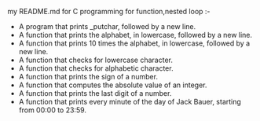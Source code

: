 my README.md for C programming for function,nested loop :-
- A program that prints _putchar, followed by a new line.
- A function that prints the alphabet, in lowercase, followed by a new line.
- A function that prints 10 times the alphabet, in lowercase, followed by a new line.
- A function that checks for lowercase character.
- A function that checks for alphabetic character.
- A function that prints the sign of a number.
- A function that computes the absolute value of an integer.
- A function that prints the last digit of a number.
- A function that prints every minute of the day of Jack Bauer, starting from 00:00 to 23:59.
